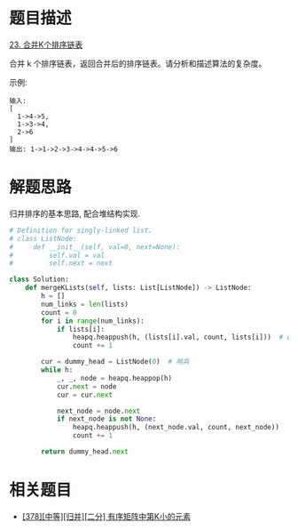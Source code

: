 # 题目描述

[23. 合并K个排序链表](https://leetcode-cn.com/problems/merge-k-sorted-lists/)

合并 k 个排序链表，返回合并后的排序链表。请分析和描述算法的复杂度。

示例:
```
输入:
[
  1->4->5,
  1->3->4,
  2->6
]
输出: 1->1->2->3->4->4->5->6
```

# 解题思路

归并排序的基本思路, 配合堆结构实现.

```python
# Definition for singly-linked list.
# class ListNode:
#     def __init__(self, val=0, next=None):
#         self.val = val
#         self.next = next

class Solution:
    def mergeKLists(self, lists: List[ListNode]) -> ListNode:
        h = []
        num_links = len(lists)
        count = 0
        for i in range(num_links):
            if lists[i]:
                heapq.heappush(h, (lists[i].val, count, lists[i]))  # count的加入, 是为了避免Node节点参与比较, 引起报错
                count += 1

        cur = dummy_head = ListNode(0)  # 哨兵
        while h:
            _, _, node = heapq.heappop(h)
            cur.next = node
            cur = cur.next

            next_node = node.next
            if next_node is not None:
                heapq.heappush(h, (next_node.val, count, next_node))
                count += 1

        return dummy_head.next
```

# 相关题目

- [[378][中等][归并][二分] 有序矩阵中第K小的元素](/docs/problems/数组/378-有序矩阵中第K小的元素.md)
